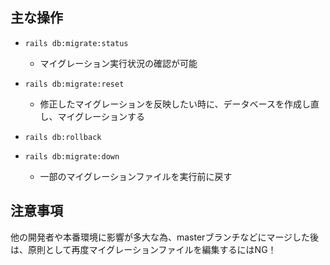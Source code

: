 ## 主な操作 
- `rails db:migrate:status`
  - マイグレーション実行状況の確認が可能

- `rails db:migrate:reset`
  - 修正したマイグレーションを反映したい時に、データベースを作成し直し、マイグレーションする

- `rails db:rollback`
- `rails db:migrate:down`
  - 一部のマイグレーションファイルを実行前に戻す

## 注意事項
他の開発者や本番環境に影響が多大な為、masterブランチなどにマージした後は、原則として再度マイグレーションファイルを編集するにはNG！
